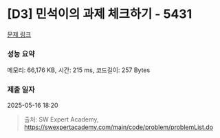 # [D3] 민석이의 과제 체크하기 - 5431 

[문제 링크](https://swexpertacademy.com/main/code/problem/problemDetail.do?contestProbId=AWVl3rWKDBYDFAXm) 

### 성능 요약

메모리: 66,176 KB, 시간: 215 ms, 코드길이: 257 Bytes

### 제출 일자

2025-05-16 18:20



> 출처: SW Expert Academy, https://swexpertacademy.com/main/code/problem/problemList.do